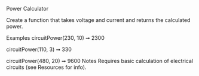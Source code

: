 Power Calculator

Create a function that takes voltage and current and returns the calculated power.

Examples
circuitPower(230, 10) ➞ 2300

circuitPower(110, 3) ➞ 330

circuitPower(480, 20) ➞ 9600
Notes
Requires basic calculation of electrical circuits (see Resources for info).